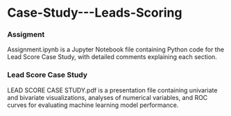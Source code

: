 # Case-Study---Leads-Scoring

<h3>Assigment</h3>
Assignment.ipynb is a Jupyter Notebook file containing Python code for the Lead Score Case Study, with detailed comments explaining each section.
<h3>Lead Score Case Study</h3>
LEAD SCORE CASE STUDY.pdf is a presentation file containing univariate and bivariate visualizations, analyses of numerical variables, and ROC curves for evaluating machine learning model performance.




